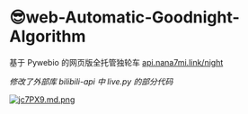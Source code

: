 # 😎web-Automatic-Goodnight-Algorithm

基于 Pywebio 的网页版全托管独轮车 [api.nana7mi.link/night](https://api.nana7mi.link/night)

*修改了外部库 bilibili-api 中 live.py 的部分代码*

[![jc7PX9.md.png](https://s1.ax1x.com/2022/07/12/jc7PX9.md.png)](https://imgtu.com/i/jc7PX9)

